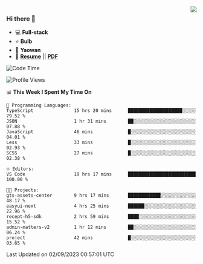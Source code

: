 <img align="right" src="https://github-readme-stats.vercel.app/api?username=LolipopJ&show_icons=true&count_private=true&hide_title=true&include_all_commits=true&theme=vue">

### Hi there 👋

- :computer: **Full-stack**
- :star: **Bulb**
- :pill: **Yaowan**
- :milky_way: [**Resume**](https://lolipopj.github.io/resume/) || [**PDF**](https://cdn.jsdelivr.net/gh/lolipopj/resume/export/resume-en.pdf)

<!--START_SECTION:waka-->
![Code Time](http://img.shields.io/badge/Code%20Time-1%2C594%20hrs%2039%20mins-blue)

![Profile Views](http://img.shields.io/badge/Profile%20Views-0-blue)

📊 **This Week I Spent My Time On** 

```text
💬 Programming Languages: 
TypeScript               15 hrs 20 mins      ████████████████████░░░░░   79.52 % 
JSON                     1 hr 31 mins        ██░░░░░░░░░░░░░░░░░░░░░░░   07.88 % 
JavaScript               46 mins             █░░░░░░░░░░░░░░░░░░░░░░░░   04.01 % 
Less                     33 mins             █░░░░░░░░░░░░░░░░░░░░░░░░   02.93 % 
SCSS                     27 mins             █░░░░░░░░░░░░░░░░░░░░░░░░   02.38 % 

🔥 Editors: 
VS Code                  19 hrs 17 mins      █████████████████████████   100.00 % 

🐱‍💻 Projects: 
gts-assets-center        9 hrs 17 mins       ████████████░░░░░░░░░░░░░   48.17 % 
easyui-next              4 hrs 25 mins       ██████░░░░░░░░░░░░░░░░░░░   22.96 % 
recept-h5-sdk            2 hrs 59 mins       ████░░░░░░░░░░░░░░░░░░░░░   15.52 % 
admin-matters-v2         1 hr 12 mins        ██░░░░░░░░░░░░░░░░░░░░░░░   06.24 % 
project                  42 mins             █░░░░░░░░░░░░░░░░░░░░░░░░   03.65 % 
```


 Last Updated on 02/09/2023 00:57:01 UTC
<!--END_SECTION:waka-->
